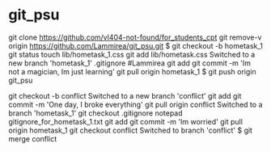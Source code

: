 # git_psu
git clone https://github.com/vl404-not-found/for_students_cpt
git remove-v
origin https://github.com/Lammirea/git_psu.git
$ git checkout -b hometask_1
git status
touch lib/hometask_1.css
git add lib/hometask.css
Switched to a new branch 'hometask_1'
.gitignore #Lammirea
git add <file2>
git commit -m 'Im not a magician, Im just learning'
git pull origin hometask_1
$ git push origin git_psu

git checkout -b conflict 
Switched to a new branch 'conflict'
git add <file1>
git commit -m 'One day, I broke everything'
git pull origin conflict
Switched to a branch 'hometask_1'
git checkout .gitignore
notepad gitignore_for_hometask_1.txt
git add <file3>
git commit -m 'Im worried'
git pull origin hometask_1
git checkout conflict
Switched to branch 'conflict'
$ git merge conflict 
